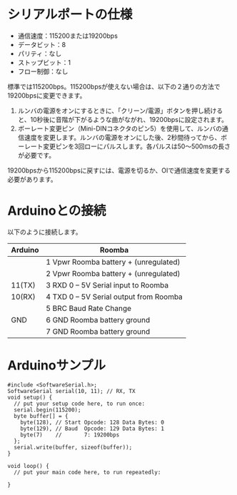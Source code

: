 # シリアルポートの仕様

* 通信速度：115200または19200bps
* データビット：8
* パリティ：なし
* ストップビット：1
* フロー制御：なし

標準では115200bps。115200bpsが使えない場合は、以下の２通りの方法で19200bpsに変更できます。

1. ルンバの電源をオンにするときに、「クリーン/電源」ボタンを押し続けると、10秒後に音階が下がるような曲がながれ、19200bpsに設定されます。
1. ボーレート変更ピン（Mini-DINコネクタのピン5）を使用して、ルンバの通信速度を変更します。ルンバの電源をオンにした後、2秒間待ってから、ボーレート変更ピンを3回ローにパルスします。各パルスは50〜500msの長さが必要です。

19200bpsから115200bpsに戻すには、電源を切るか、OIで通信速度を変更する必要があります。

# Arduinoとの接続

以下のように接続します。

| Arduino | Roomba |
| --- | --- |
| | 1  Vpwr  Roomba battery + (unregulated) |
| | 2  Vpwr  Roomba battery + (unregulated) |
| 11(TX) | 3  RXD  0 – 5V Serial input to Roomba |
| 10(RX) | 4  TXD  0 – 5V Serial output from Roomba |
| | 5 BRC Baud Rate Change |
| GND  | 6 GND  Roomba battery ground | 
| | 7 GND Roomba battery ground |

# Arduinoサンプル

```
#include <SoftwareSerial.h>;
SoftwareSerial serial(10, 11); // RX, TX
void setup() {
  // put your setup code here, to run once:
  serial.begin(115200);
  byte buffer[] = {
    byte(128), // Start Opcode: 128 Data Bytes: 0
    byte(129), // Baud  Opcode: 129 Data Bytes: 1
    byte(7)    //       7: 19200bps
  };
  serial.write(buffer, sizeof(buffer));
}

void loop() {
  // put your main code here, to run repeatedly:

}
```
